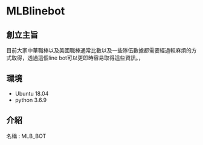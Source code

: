 # MLBlinebot

## 創立主旨
目前大家中華職棒以及美國職棒通常比數以及一些隊伍數據都需要經過較麻煩的方式取得，透過這個line bot可以更即時容易取得這些資訊。，

## 環境
- Ubuntu 18.04
- python 3.6.9

## 介紹
名稱 : MLB_BOT

